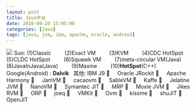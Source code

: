 ```yaml
---
layout: post
title: Java平台
date: 2010-09-28 15:05:00
categories: [Java]
tags: [java, jvm, ibm, apache, oracle, android]
---
```

![](http://img.ph.126.net/k3qa8lET6cBo5lhT1EoQ9w==/1168402628342889276.jpg)
Sun: (1)Classic
        (2)Exact VM
        (3)KVM
        (4)CDC HotSpot
        (5)CLDC HotSpot
        (6)Squawk VM
        (7)meta-circular VM(Java)
        (8)JavaInJava(Java)
        (9)Maxine
        (10)**HotSpot**(C++)
 
Google(Android) : **Dalvik**
 
其他: IBM J9
     Oracle JRockit
     Apache Harmony
     JamVM
     cacaovm
     SableVM
     Kaffe
     Jelatine JVM
     NanoVM
     Symantec JIT
     MRP
     Moxie JVM
     Jikes RVM
     ORP
     joeq
     VMKit
     Ovm
     kissme
     shuJIT
     OpenJIT
